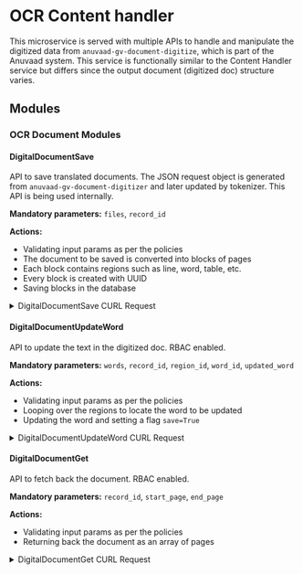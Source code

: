 # OCR Content handler

This microservice is served with multiple APIs to handle and manipulate the digitized data from `anuvaad-gv-document-digitize`, which is part of the Anuvaad system. This service is functionally similar to the Content Handler service but differs since the output document (digitized doc) structure varies.

## Modules

### OCR Document Modules

#### DigitalDocumentSave

API to save translated documents. The JSON request object is generated from `anuvaad-gv-document-digitizer` and later updated by tokenizer. This API is being used internally.

**Mandatory parameters:** `files`, `record_id`

**Actions:**

- Validating input params as per the policies
- The document to be saved is converted into blocks of pages
- Each block contains regions such as line, word, table, etc.
- Every block is created with UUID
- Saving blocks in the database

<details>
<summary>DigitalDocumentSave CURL Request</summary>

```bash
curl --location --request POST 'http://localhost:5001//anuvaad/ocr-content-handler/v0/ocr/save-document' \
--header 'Content-Type: application/json' \
--data-raw '{ 
    "jobID": "BM-15913540488115873", 
    "state": "INITIATED", 
    "status": "STARTED", 
    "stepOrder": 0, 
    "workflowCode": "abc", 
    "taskID": "vision_ocr1615969391110792", 
    "tool": "GVOCR", 
    "message": "OCR", 
    "metadata": { 
        "module": "WORKFLOW-MANAGER", 
        "receivedAt": 15993163946431696, 
        "sessionID": "4M1qOZj53tIZsCoLNzP0oP", 
        "userID": "d4e0b570-b72a-44e5-9110-5fdd54370a9d" 
    }, 
    "files": [{ 
        "file": { 
            "identifier": "string", 
            "name": "20695.pdf", 
            "type": "json" 
        }, 
        "config": { 
            "language": "en" 
        }, 
        "pages": [ 
            { 
                "identifier": "958b00e5-7864-4a73-a3ed-7640b1c3c1cf", 
                "resolution": 300, 
                "path": "/home/naresh/anuvaad/anuvaad-etl/anuvaad-extractor/document-processor/gv-document-digitization/upload/20695_41c92afd-53fd-4446-aaee-bedd194c59cf/images/206950001-1.jpg", 
                "boundingBox": { 
                    "vertices": [{ 
                        "x": 0, 
                        "y": 0 
                    }, { 
                        "x": 2481, 
                        "y": 0 
                    }, { 
                        "x": 2481, 
                        "y": 3508 
                    }, { 
                        "x": 0, 
                        "y": 3508 
                    }] 
                }, 
                "page_no": 0, 
                "regions": [ 
                    { 
                        "identifier": "1e0f1313-4c2f-47f3-9971-a797452439f8", 
                        "boundingBox": { 
                            "vertices": [{ 
                                "x": 0, 
                                "y": 0 
                            }, { 
                                "x": 2481, 
                                "y": 0 
                            }, { 
                                "x": 2481, 
                                "y": 3508 
                            }, { 
                                "x": 0, 
                                "y": 3508 
                            }] 
                        }, 
                        "class": "BGIMAGE", 
                        "data": "/home/naresh/anuvaad/anuvaad-etl/anuvaad-extractor/document-processor/gv-document-digitization/upload/20695_41c92afd-53fd-4446-aaee-bedd194c59cf/images/206950001-1_bgimages_.jpg" 
                    }
                ]
            }
        ]
    }]
}'
```
</details>

#### DigitalDocumentUpdateWord

API to update the text in the digitized doc. RBAC enabled.

**Mandatory parameters:** `words`, `record_id`, `region_id`, `word_id`, `updated_word`

**Actions:**

- Validating input params as per the policies
- Looping over the regions to locate the word to be updated
- Updating the word and setting a flag `save=True`

<details>
<summary>DigitalDocumentUpdateWord CURL Request</summary>

```bash
curl --location --request POST 'https://auth.anuvaad.org/anuvaad/ocr-content-handler/v0/ocr/update-word' \
--header 'userID: d4e0b570-b72a-44e5-9110-5fdd54370a9d' \
--header 'auth-token: eyJ0eXAiOiJKV1QiLCJhbGciOiJIUzI1NiJ9.eyJ1c2VyTmFtZSI6ImphaW55LmpveUB0YXJlbnRvLmNvbSIsInBhc3N3b3JkIjoiYickMmIkMTIkcXFjYUM2WW5yU2RFM2hDT2h4aXpnT0ZILjBxeFR4UWJBTHloZDFjTjBFOWluSnRqaTguOWknIiwiZXhwIjoxNjE2NTcxMjM3fQ.vCOncRM7BNK0qsv0OWnioIDfy-lOusTcMERsusm_ics' \
--header 'Content-Type: application/json' \
--data-raw '{ 
    "words":[ 
        { 
            "record_id":"A_OD10GV-msJYb-1616508492867|0-1616508495552232.json", 
            "region_id":"7df5afdc-6aac-498d-af2c-e73cdf438b90", 
            "word_id":"78f682ba-5571-4099-9055-f51d4d82368a", 
            "updated_word":"Constituency" 
        }
    ] 
}'
```
</details>

#### DigitalDocumentGet

API to fetch back the document. RBAC enabled.

**Mandatory parameters:** `record_id`, `start_page`, `end_page`

**Actions:**

- Validating input params as per the policies
- Returning back the document as an array of pages

<details>
<summary>DigitalDocumentGet CURL Request</summary>

```bash
curl --location --request GET 'https://auth.anuvaad.org/anuvaad/ocr-content-handler/v0/ocr/fetch-document?recordID=A_FWLBOD15GOT-eAIRP-1632812802745%7C0-16328129323475454.json&start_page=0&end_page=0' \
--header 'auth-token: eyJ0eXAiOiJKV1QiLCJhbGciOiJIUzI1NiJ9.eyJ1c2VyTmFtZSI6ImphaW55LmpveUB0YXJlbnRvLmNvbSIsIkphaW55QDEyMyI6ImInJDJiJDEyJFh4VU9ZbVBGZ1NyMkhuclFZNTVqR2U3a3VmUmRoakxmTTdjU2NLSkxHZVNTZkxBQmJ4UGlPJyIsImV4cCI6MTYzMzA4Mzk2OX0.-hWfzbCR7ErGjK8B8PjnkpvtVBm1Rpavmjast0E4P4I'
```
</details>
